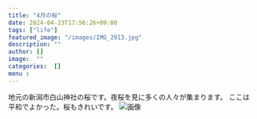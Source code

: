 ```yaml
---
title: "4月の桜"
date: 2024-04-23T17:56:26+09:00
tags: ["life"]
featured_image: "/images/IMG_2913.jpg"
description: ""
author: []
image:  ""
categories:  []
menu :
---
```

地元の新潟市白山神社の桜です。夜桜を見に多くの人々が集まります。
ここは平和でよかった。桜もきれいです。
![画像](/images/IMG_2913.jpg)
